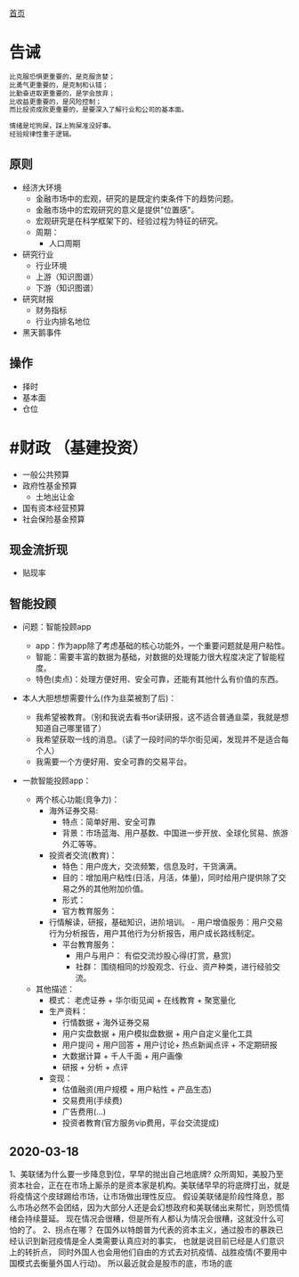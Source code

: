 [首页](/)
# 告诫

```bash
比克服恐惧更重要的，是克服贪婪；
比勇气更重要的，是克制和认错；
比勤奋进取更重要的，是学会放弃；
比收益更重要的，是风险控制；
而比投资成败更重要的，是要深入了解行业和公司的基本面。
```
``` bash
情绪是坨狗屎，踩上狗屎准没好事。
经验规律性重于逻辑。
```

## 原则

- 经济大环境
  - 金融市场中的宏观，研究的是既定约束条件下的趋势问题。
  - 金融市场中的宏观研究的意义是提供"位置感"。
  - 宏观研究是在科学框架下的、经验过程为特征的研究。
  - 周期：
    - 人口周期
- 研究行业
  - 行业环境
  - 上游（知识图谱）
  - 下游（知识图谱）
- 研究财报
  - 财务指标
  - 行业内排名地位
- 黑天鹅事件

## 操作

- 择时
- 基本面
- 仓位

# #财政 （基建投资）

- 一般公共预算
- 政府性基金预算
  - 土地出让金
- 国有资本经营预算
- 社会保险基金预算

## 现金流折现

- 贴现率

## 智能投顾

- 问题：智能投顾app
  - app：作为app除了考虑基础的核心功能外，一个重要问题就是用户粘性。
  - 智能：需要丰富的数据为基础，对数据的处理能力很大程度决定了智能程度。
  - 特色(卖点)：处理方便好用、安全可靠，还能有其他什么有价值的东西。

- 本人大胆想想需要什么(作为韭菜被割了后)：
  - 我希望被教育。（别和我说去看书or读研报，这不适合普通韭菜，我就是想知道自己哪里错了）
  - 我希望获取一线的消息。（读了一段时间的华尔街见闻，发现并不是适合每个人）
  - 我需要一个方便好用、安全可靠的交易平台。

- 一款智能投顾app：
  - 两个核心功能(竞争力)：
    - 海外证券交易:
      - 特点：简单好用、安全可靠 
      - 背景：市场蓝海、用户基数、中国进一步开放、全球化贸易、旅游外汇等等。
    - 投资者交流(教育)：
      - 特色：用户庞大，交流频繁，信息及时，干货满满。
      - 目的：增加用户粘性(日活，月活，体量)，同时给用户提供除了交易之外的其他附加价值。
      - 形式：
      - 官方教育服务：
    - 行情解读，研报，基础知识，进阶培训。
          - 用户增值服务：用户交易行为分析报告，用户其他行为分析报告，用户成长路线制定。
      - 平台教育服务：
        - 用户与用户： 有偿交流炒股心得(打赏，悬赏)
        - 社群： 围绕相同的炒股观念、行业、资产种类，进行经验交流。
  - 其他描述：
    - 模式： 老虎证券 + 华尔街见闻 + 在线教育 + 聚宽量化
    - 生产资料：
      - 行情数据 + 海外证券交易 
      - 用户实盘数据 + 用户模拟盘数据 + 用户自定义量化工具
      - 用户提问 + 用户回答 + 用户讨论+ 热点新闻点评 + 不定期研报
      - 大数据计算 + 千人千面 + 用户画像
      - 研报 + 分析 + 点评
    - 变现：
      - 估值融资(用户规模 + 用户粘性 + 产品生态)
      - 交易费用(手续费)
      - 广告费用(...)
      - 投资者教育(官方服务vip费用，平台交流提成)

## 2020-03-18

1、美联储为什么要一步降息到位，早早的抛出自己地底牌?
众所周知，美股乃至资本社会，正在在市场上厮杀的是资本家是机构。美联储早早的将底牌打出，就是将疫情这个皮球踢给市场，让市场做出理性反应。
假设美联储是阶段性降息，那么市场必然不会团结，因为大部分人还是会幻想政府和美联储出来帮忙，则恐慌情绪会持续蔓延。
现在情况会很糟，但是所有人都认为情况会很糟，这就没什么可怕的了。
2、拐点在哪？
在国外以特朗普为代表的资本主义，通过股市的暴跌已经认识到新冠疫情是全人类需要认真应对的事实，
也就是说目前已经是人们意识上的转折点，
同时外国人也会用他们自由的方式去对抗疫情、战胜疫情(不要用中国模式去衡量外国人行动)。
所以最近就会是股市的底，市场的底
